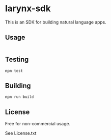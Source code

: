 # larynx-sdk

This is an SDK for building natural language apps.

## Usage

```

```

## Testing


```
npm test
```

## Building

```
npm run build
```

## License

Free for non-commercial usage.

See License.txt